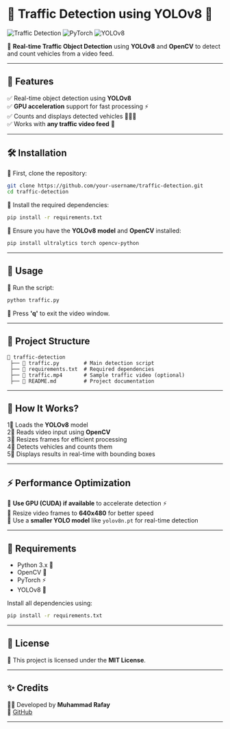 # 📌 Traffic Detection using YOLOv8 🚦

![Traffic Detection](https://img.shields.io/badge/OpenCV-%2348A8DC.svg?style=for-the-badge&logo=opencv&logoColor=white)
![PyTorch](https://img.shields.io/badge/PyTorch-%23EE4C2C.svg?style=for-the-badge&logo=pytorch&logoColor=white)
![YOLOv8](https://img.shields.io/badge/YOLOv8-%23FFDD44.svg?style=for-the-badge&logo=yolo&logoColor=black)

🚗 **Real-time Traffic Object Detection** using **YOLOv8** and **OpenCV** to detect and count vehicles from a video feed.

---

## 🌟 Features
✅ Real-time object detection using **YOLOv8**  
✅ **GPU acceleration** support for fast processing ⚡  
✅ Counts and displays detected vehicles 🚗🚛🚕  
✅ Works with **any traffic video feed** 🎥  

---

## 🛠️ Installation

🔹 First, clone the repository:
```bash
git clone https://github.com/your-username/traffic-detection.git
cd traffic-detection
```

🔹 Install the required dependencies:
```bash
pip install -r requirements.txt
```

🔹 Ensure you have the **YOLOv8 model** and **OpenCV** installed:
```bash
pip install ultralytics torch opencv-python
```

---

## 🚀 Usage

🔹 Run the script:
```bash
python traffic.py
```

🔹 Press **'q'** to exit the video window.

---

## 🏢 Project Structure

```
📂 traffic-detection
 ├── 📄 traffic.py        # Main detection script
 ├── 📄 requirements.txt  # Required dependencies
 ├── 🎥 traffic.mp4       # Sample traffic video (optional)
 ├── 📜 README.md         # Project documentation
```

---

## 🎯 How It Works?

1⃣ Loads the **YOLOv8** model  
2⃣ Reads video input using **OpenCV**  
3⃣ Resizes frames for efficient processing  
4⃣ Detects vehicles and counts them  
5⃣ Displays results in real-time with bounding boxes  

---

## ⚡ Performance Optimization

🔹 **Use GPU (CUDA) if available** to accelerate detection ⚡  
🔹 Resize video frames to **640x480** for better speed  
🔹 Use a **smaller YOLO model** like `yolov8n.pt` for real-time detection  

---

## 📄 Requirements

- Python 3.x 🐖  
- OpenCV 🎥  
- PyTorch ⚡  
- YOLOv8 🚗  

Install all dependencies using:
```bash
pip install -r requirements.txt
```

---


## 💜 License

📄 This project is licensed under the **MIT License**.

---

## ✨ Credits

👨‍💻 Developed by **Muhammad Rafay**  
🔗 [GitHub](https://github.com/MRafay620)  

---

